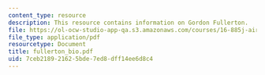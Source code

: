 ```yaml
---
content_type: resource
description: This resource contains information on Gordon Fullerton.
file: https://ol-ocw-studio-app-qa.s3.amazonaws.com/courses/16-885j-aircraft-systems-engineering-fall-2005/7ceb218921625bde7ed8dff14ee6d8c4_fullerton_bio.pdf
file_type: application/pdf
resourcetype: Document
title: fullerton_bio.pdf
uid: 7ceb2189-2162-5bde-7ed8-dff14ee6d8c4
---
```

